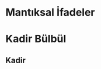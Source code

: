 # Mantıksal İfadeler
<html>
<head>
<style>
</style>
</head>
<body>
<h1> Kadir Bülbül</h1>
<h2> Kadir </h2>
</body>
</html>

